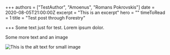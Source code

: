 +++
authors = ["TestAuthor", "Amoenus", "Romans Pokrovskis"]
date = 2020-08-05T21:00:00Z
excerpt = "This is an excerpt"
hero = ""
timeToRead = 1
title = "Test post through Forestry"

+++
Some text just for test. Lorem ipsum dolor.

Some more text and an image

![This is the alt text for small image](/images/mockup_handle-on-right_11oz.jpg)

